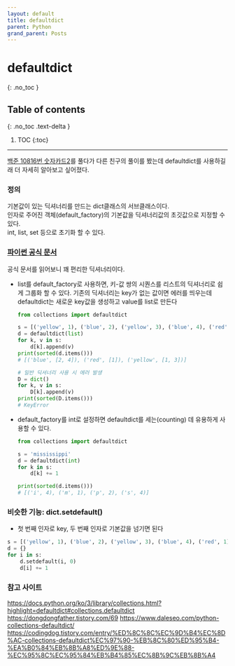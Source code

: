```yaml
---
layout: default
title: defaultdict
parent: Python
grand_parent: Posts
---
```


# defaultdict
{: .no_toc }

## Table of contents
{: .no_toc .text-delta }

1. TOC
{:toc}

---
[백준 10816번 숫자카드2](https://www.acmicpc.net/problem/10816)를 풀다가 다른 친구의 풀이를 봤는데 defaultdict를 사용하길래 더 자세히 알아보고 싶어졌다.

### 정의
기본값이 있는 딕셔너리를 만드는 dict클래스의 서브클래스이다.  
인자로 주어진 객체(default_factory)의 기본값을 딕셔너리값의 초깃값으로 지정할 수 있다.  
int, list, set 등으로 초기화 할 수 있다.


### [파이썬 공식 문서](https://docs.python.org/ko/3/library/collections.html?highlight=defaultdict#collections.defaultdict)
공식 문서를 읽어보니 꽤 편리한 딕셔너리이다.
* list를 default_factory로 사용하면, 키-값 쌍의 시퀀스를 리스트의 딕셔너리로 쉽게 그룹화 할 수 있다. 기존의 딕셔너리는 key가 없는 값이면 에러를 띄우는데 defaultdict는 새로운 key값을 생성하고 value를 list로 만든다
  ```python
  from collections import defaultdict

  s = [('yellow', 1), ('blue', 2), ('yellow', 3), ('blue', 4), ('red', 1)]
  d = defaultdict(list)
  for k, v in s:
      d[k].append(v)
  print(sorted(d.items()))
  # [('blue', [2, 4]), ('red', [1]), ('yellow', [1, 3])]

  # 일반 딕셔너리 사용 시 에러 발생
  D = dict()
  for k, v in s:
      D[k].append(v)
  print(sorted(D.items()))
  # KeyError
  ```
* default_factory를 int로 설정하면 defaultdict를 세는(counting) 데 유용하게 사용할 수 있다.
  ```python
  from collections import defaultdict

  s = 'mississippi'
  d = defaultdict(int)
  for k in s:
      d[k] += 1

  print(sorted(d.items()))
  # [('i', 4), ('m', 1), ('p', 2), ('s', 4)]
  ```

### 비슷한 기능: dict.setdefault()
* 첫 번째 인자로 key, 두 번째 인자로 기본값을 넘기면 된다
```python
s = [('yellow', 1), ('blue', 2), ('yellow', 3), ('blue', 4), ('red', 1)]
d = {}
for i in s:
    d.setdefault(i, 0)
    d[i] += 1
```

### 참고 사이트
<https://docs.python.org/ko/3/library/collections.html?highlight=defaultdict#collections.defaultdict>
<https://dongdongfather.tistory.com/69>
<https://www.daleseo.com/python-collections-defaultdict/>
<https://codingdog.tistory.com/entry/%ED%8C%8C%EC%9D%B4%EC%8D%AC-collections-defaultdict%EC%97%90-%EB%8C%80%ED%95%B4-%EA%B0%84%EB%8B%A8%ED%9E%88-%EC%95%8C%EC%95%84%EB%B4%85%EC%8B%9C%EB%8B%A4>